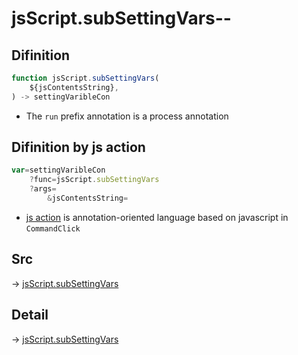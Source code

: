 # jsScript.subSettingVars--

## Difinition

```js.js
function jsScript.subSettingVars(
	${jsContentsString},
) -> settingVaribleCon
```

- The `run` prefix annotation is a process annotation


## Difinition by js action

```js.js
var=settingVaribleCon
	?func=jsScript.subSettingVars
	?args=
		&jsContentsString=
```

- [js action](#) is annotation-oriented language based on javascript in `CommandClick`



## Src

-> [jsScript.subSettingVars](https://github.com/puutaro/CommandClick/blob/master/app/src/main/java/com/puutaro/commandclick/fragment_lib/terminal_fragment/js_interface/edit/JsScript.kt#L67)

## Detail

-> [jsScript.subSettingVars](https://github.com/puutaro/CommandClick/blob/master/md/developer/js_interface/details/edit/JsScript/subSettingVars.md)

